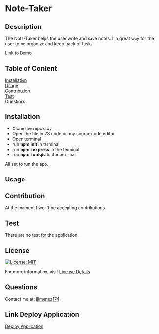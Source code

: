 # Note-Taker

## Description

The Note-Taker helps the user write and save notes. It a great way for the user to be organize and keep track of tasks.

[Link to Demo]()

## Table of Content
[Installation](#installation)  
[Usage](#usage)  
[Contribution](#contribution)  
[Test](#test)  
[Questions](#questions) 

## Installation
* Clone the repositoy
* Open the file in VS code or any source code editor
* Open terminal
* run <b>npm init</b> in terminal
* run <b>npm i express</b> in the terminal
* run <b>npm i uniqid</b> in the terminal

All set to run the app. 

## Usage

 
## Contribution
At the moment I won't be accepting contributions.

## Test
There are no test for the application.

## License
[![License: MIT](https://img.shields.io/badge/License-MIT-yellow.svg)](https://opensource.org/licenses/MIT)

For more information, visit [License Details](https://opensource.org/license/MIT)

## Questions

Contact me at: [jjimenez174](https://github.com/jjimenez174)

## Link Deploy Application

[Deploy Application]()